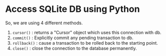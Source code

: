 # Access SQLite DB using Python

So, we are using 4 different methods.
1. `cursor()` : returns a "Cursor" object which uses this connection with db.
2. `commit()` : Explicitly commit any pending transaction to db.
3. `rollback()` : cause a transaction to be rolled back to the starting point.
4. `close()` : close the connection to the database permanently.

